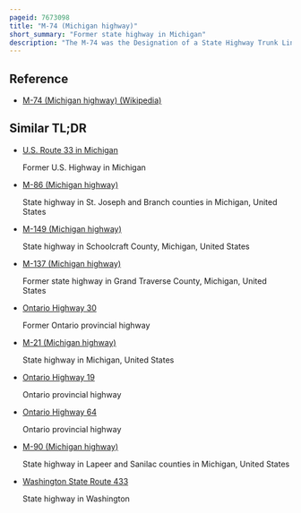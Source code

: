```yaml
---
pageid: 7673098
title: "M-74 (Michigan highway)"
short_summary: "Former state highway in Michigan"
description: "The M-74 was the Designation of a State Highway Trunk Line in the us State of Michigan. The Highway crossed rural Missaukee county connecting Pioneer to merritt. The Highway was designated in 1919 along a longer Route. It was shortened before it was removed from the Highway System in the late 1930S. Missaukee county Road Commission initially refused to accept Jurisdiction over the Road and refused to maintain it leading to a legal Battle with the State Highway Commissioner."
---
```


## Reference

- [M-74 (Michigan highway) (Wikipedia)](https://en.wikipedia.org/?curid=7673098)

## Similar TL;DR

- [U.S. Route 33 in Michigan](/tldr/en/us-route-33-in-michigan)

  Former U.S. Highway in Michigan

- [M-86 (Michigan highway)](/tldr/en/m-86-michigan-highway)

  State highway in St. Joseph and Branch counties in Michigan, United States

- [M-149 (Michigan highway)](/tldr/en/m-149-michigan-highway)

  State highway in Schoolcraft County, Michigan, United States

- [M-137 (Michigan highway)](/tldr/en/m-137-michigan-highway)

  Former state highway in Grand Traverse County, Michigan, United States

- [Ontario Highway 30](/tldr/en/ontario-highway-30)

  Former Ontario provincial highway

- [M-21 (Michigan highway)](/tldr/en/m-21-michigan-highway)

  State highway in Michigan, United States

- [Ontario Highway 19](/tldr/en/ontario-highway-19)

  Ontario provincial highway

- [Ontario Highway 64](/tldr/en/ontario-highway-64)

  Ontario provincial highway

- [M-90 (Michigan highway)](/tldr/en/m-90-michigan-highway)

  State highway in Lapeer and Sanilac counties in Michigan, United States

- [Washington State Route 433](/tldr/en/washington-state-route-433)

  State highway in Washington

